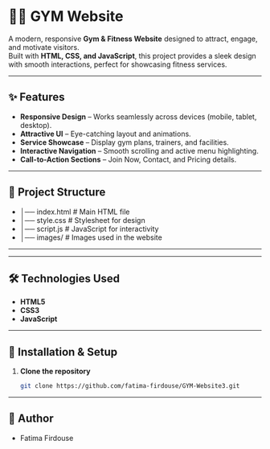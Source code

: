 # 🏋️‍♂️ GYM Website

A modern, responsive **Gym & Fitness Website** designed to attract, engage, and motivate visitors.  
Built with **HTML, CSS, and JavaScript**, this project provides a sleek design with smooth interactions, perfect for showcasing fitness services.

---

## ✨ Features

- **Responsive Design** – Works seamlessly across devices (mobile, tablet, desktop).
- **Attractive UI** – Eye-catching layout and animations.
- **Service Showcase** – Display gym plans, trainers, and facilities.
- **Interactive Navigation** – Smooth scrolling and active menu highlighting.
- **Call-to-Action Sections** – Join Now, Contact, and Pricing details.

---

## 📂 Project Structure
- │── index.html # Main HTML file
- │── style.css # Stylesheet for design
- │── script.js # JavaScript for interactivity
- │── images/ # Images used in the website

---

---

## 🛠️ Technologies Used

- **HTML5**
- **CSS3**
- **JavaScript**

---

## 🚀 Installation & Setup

1. **Clone the repository**
   ```bash
   git clone https://github.com/fatima-firdouse/GYM-Website3.git
---
## 💼 Author
- Fatima Firdouse
